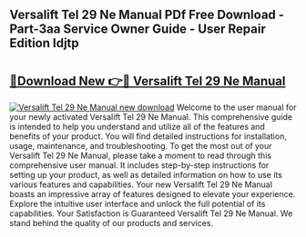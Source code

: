 ## Versalift Tel 29 Ne Manual PDf Free Download - Part-3aa Service Owner Guide - User Repair Edition Idjtp

# <h2><a href="http://bc63574.oget.top/?id=Versalift+Tel+29+Ne+Manual">🔗Download New 👉🔴 Versalift Tel 29 Ne Manual</a></h2>

[![Versalift Tel 29 Ne Manual new download](https://i.imgur.com/5g1atiW.png)](http://bc63574.oget.top/?id=Versalift+Tel+29+Ne+Manual)
Welcome to the user manual for your newly activated Versalift Tel 29 Ne Manual. This comprehensive guide is intended to help you understand and utilize all of the features and benefits of your product. You will find detailed instructions for installation, usage, maintenance, and troubleshooting. To get the most out of your Versalift Tel 29 Ne Manual, please take a moment to read through this comprehensive user manual. It includes step-by-step instructions for setting up your product, as well as detailed information on how to use its various features and capabilities. Your new Versalift Tel 29 Ne Manual boasts an impressive array of features designed to elevate your experience. Explore the intuitive user interface and unlock the full potential of its capabilities. Your Satisfaction is Guaranteed Versalift Tel 29 Ne Manual. We stand behind the quality of our products and services.
